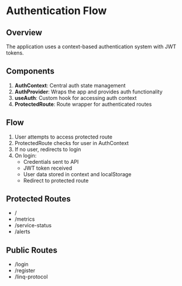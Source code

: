 # Authentication Flow

## Overview
The application uses a context-based authentication system with JWT tokens.

## Components
1. **AuthContext**: Central auth state management
2. **AuthProvider**: Wraps the app and provides auth functionality
3. **useAuth**: Custom hook for accessing auth context
4. **ProtectedRoute**: Route wrapper for authenticated routes

## Flow
1. User attempts to access protected route
2. ProtectedRoute checks for user in AuthContext
3. If no user, redirects to login
4. On login:
   - Credentials sent to API
   - JWT token received
   - User data stored in context and localStorage
   - Redirect to protected route

## Protected Routes
- /
- /metrics
- /service-status
- /alerts

## Public Routes
- /login
- /register
- /linq-protocol 